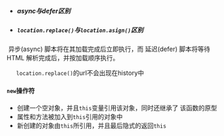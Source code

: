 * ##### async与defer区别

* ##### `location.replace()`与`location.asign()`区别

​	异步(async) 脚本将在其加载完成后立即执行，而 延迟(defer) 脚本将等待 HTML 解析完成后，并按加载顺序执行。



`	location.replace()`的url不会出现在history中

#### `new`操作符

- 创建一个空对象，并且`this`变量引用该对象，同时还继承了 该函数的原型
- 属性和方法被加入到`this`引用的对象中
- 新创建的对象由`this`所引用，并且最后隐式的返回`this`
